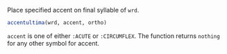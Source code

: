 Place specified accent on final syllable of `wrd`.

```julia
accentultima(wrd, accent, ortho)

```

`accent` is one of either `:ACUTE` or `:CIRCUMFLEX`.  The function returns `nothing` for any other symbol for accent.
